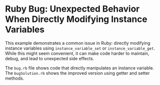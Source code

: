 # Ruby Bug: Unexpected Behavior When Directly Modifying Instance Variables

This example demonstrates a common issue in Ruby: directly modifying instance variables using `instance_variable_set` or `instance_variable_get`. While this might seem convenient, it can make code harder to maintain, debug, and lead to unexpected side effects.

The `bug.rb` file shows code that directly manipulates an instance variable. The `bugSolution.rb` shows the improved version using getter and setter methods.
